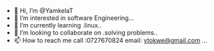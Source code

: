 - 👋 Hi, I’m @YamkelaT
- 👀 I’m interested in software Engineering...
- 🌱 I’m currently learning .linux..
- 💞️ I’m looking to collaborate on .solving problems..
- 📫 How to reach me call :0727670824  email: ytokwe@gmail.com ...

<!---
YamkelaT/YamkelaT is a ✨ special ✨ repository because its `README.md` (this file) appears on your GitHub profile.
You can click the Preview link to take a look at your changes.
--->
